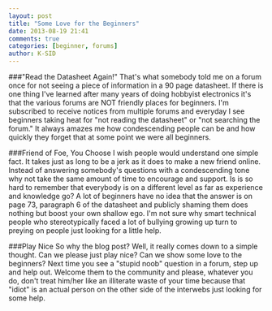```yaml
---
layout: post
title: "Some Love for the Beginners"
date: 2013-08-19 21:41
comments: true
categories: [beginner, forums]
author: K-SID
---
```


###"Read the Datasheet Again!"
That's what somebody told me on a forum once for not seeing a piece of information in a 90 page datasheet.  If there is one thing I've learned after many years of doing hobbyist electronics it's that the various forums are NOT friendly places for beginners. I'm subscribed to receive notices from multiple forums and everyday I see beginners taking heat for "not reading the datasheet" or "not searching the forum."  It always amazes me how condescending people can be and how quickly they forget that at some point we were all beginners.

###Friend of Foe, You Choose
I wish people would understand one simple fact.  It takes just as long to be a jerk as it does to make a new friend online.  Instead of answering somebody's questions with a condescending tone why not take the same amount of time to encourage and support.  Is is so hard to remember that everybody is on a different level as far as experience and knowledge go?  A lot of beginners have no idea that the answer is on page 73, paragraph 6 of the datasheet and publicly shaming them does nothing but boost your own shallow ego.  I'm not sure why smart technical people who stereotypically faced a lot of bullying growing up turn to preying on people just looking for a little help.

###Play Nice
So why the blog post?  Well, it really comes down to a simple thought.  Can we please just play nice?  Can we show some love to the beginners?  Next time you see a "stupid noob" question in a forum, step up and help out.  Welcome them to the community and please, whatever you do, don't treat him/her like an illiterate waste of your time because that "idiot" is an actual person on the other side of the interwebs just looking for some help.
